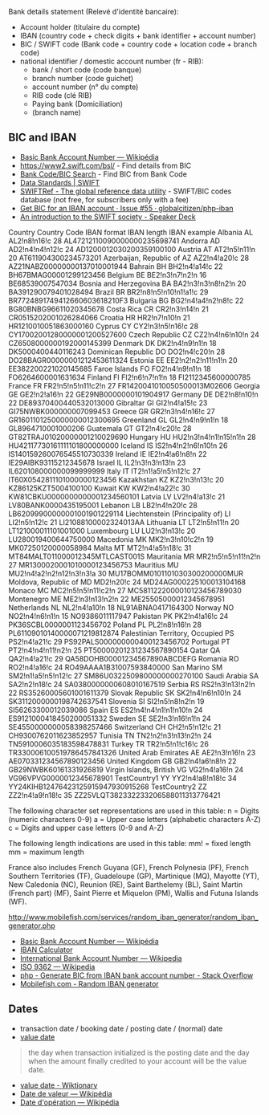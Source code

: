 Bank details statement (Relevé d'identité bancaire):

- Account holder (titulaire du compte)
- IBAN (country code + check digits + bank identifier + account number)
- BIC / SWIFT code (Bank code + country code + location code + branch code)
- national identifier / domestic account number (fr - RIB):
	- bank / short code (code banque)
	- branch number (code guichet)
	- account number (n° du compte)
	- RIB code (clé RIB)
	- Paying bank (Domiciliation)
	- (branch name)

## BIC and IBAN

- [Basic Bank Account Number — Wikipédia](https://fr.wikipedia.org/wiki/Basic_Bank_Account_Number)
- https://www2.swift.com/bsl/ - Find details from BIC
- [Bank Code/BIC Search](https://www.ibancalculator.com/blz.html) - Find BIC from Bank Code
- [Data Standards | SWIFT](https://www.swift.com/standards/data-standards)
- [SWIFTRef - The global reference data utility](https://www.swiftrefdata.com/) - SWIFT/BIC codes database (not free, for subscribers only with a fee)
- [Get BIC for an IBAN account · Issue #55 · globalcitizen/php-iban](https://github.com/globalcitizen/php-iban/issues/55)
- [An introduction to the SWIFT society - Speaker Deck](https://speakerdeck.com/openswiftcodes/an-introduction-to-the-swift-society)

Country							Country Code	IBAN format					IBAN length		IBAN example
Albania							AL				AL2!n8!n16!c				28				AL47212110090000000235698741
Andorra							AD				AD2!n4!n4!n12!c				24				AD1200012030200359100100
Austria							AT				AT2!n5!n11!n				20				AT611904300234573201
Azerbaijan, Republic of			AZ				AZ2!n4!a20!c				28				AZ21NABZ00000000137010001944
Bahrain							BH				BH2!n4!a14!c				22				BH67BMAG00001299123456
Belgium							BE				BE2!n3!n7!n2!n				16				BE68539007547034
Bosnia and Herzegovina			BA				BA2!n3!n3!n8!n2!n			20				BA391290079401028494
Brazil							BR				BR2!n8!n5!n10!n1!a1!c		29				BR7724891749412660603618210F3
Bulgaria						BG				BG2!n4!a4!n2!n8!c			22				BG80BNBG96611020345678
Costa Rica						CR				CR2!n3!n14!n				21				CR0515202001026284066
Croatia							HR				HR2!n7!n10!n				21				HR1210010051863000160
Cyprus							CY				CY2!n3!n5!n16!c				28				CY17002001280000001200527600
Czech Republic					CZ				CZ2!n4!n6!n10!n				24				CZ6508000000192000145399
Denmark							DK				DK2!n4!n9!n1!n				18				DK5000400440116243
Dominican Republic				DO				DO2!n4!c20!n				28				DO28BAGR00000001212453611324
Estonia							EE				EE2!n2!n2!n11!n1!n 			20				EE382200221020145685
Faroe Islands					FO				FO2!n4!n9!n1!n				18				FO6264600001631634
Finland							FI				FI2!n6!n7!n1!n				18				FI2112345600000785
France							FR				FR2!n5!n5!n11!c2!n			27				FR1420041010050500013M02606
Georgia							GE				GE2!n2!a16!n				22				GE29NB0000000101904917
Germany							DE				DE2!n8!n10!n 				22				DE89370400440532013000
Gibraltar						GI				GI2!n4!a15!c				23				GI75NWBK000000007099453
Greece							GR				GR2!n3!n4!n16!c 			27				GR1601101250000000012300695
Greenland						GL				GL2!n4!n9!n1!n				18				GL8964710001000206
Guatemala						GT				GT2!n4!c20!c				28				GT82TRAJ01020000001210029690
Hungary							HU				HU2!n3!n4!n1!n15!n1!n 		28				HU42117730161111101800000000
Iceland							IS				IS2!n4!n2!n6!n10!n 			26				IS140159260076545510730339
Ireland							IE				IE2!n4!a6!n8!n 				22				IE29AIBK93115212345678
Israel							IL				IL2!n3!n3!n13!n				23				IL620108000000099999999
Italy							IT				IT2!n1!a5!n5!n12!c			27				IT60X0542811101000000123456
Kazakhstan						KZ				KZ2!n3!n13!c				20				KZ86125KZT5004100100
Kuwait							KW				KW2!n4!a22!c				30				KW81CBKU0000000000001234560101
Latvia							LV				LV2!n4!a13!c				21				LV80BANK0000435195001
Lebanon							LB				LB2!n4!n20!c				28				LB62099900000001001901229114
Liechtenstein (Principality of)	LI				LI2!n5!n12!c				21				LI21088100002324013AA
Lithuania						LT				LT2!n5!n11!n				20				LT121000011101001000
Luxembourg						LU				LU2!n3!n13!c				20				LU280019400644750000
Macedonia						MK				MK2!n3!n10!c2!n				19				MK07250120000058984
Malta							MT				MT2!n4!a5!n18!c				31				MT84MALT011000012345MTLCAST001S
Mauritania						MR				MR2!n5!n5!n11!n2!n			27				MR1300020001010000123456753
Mauritius						MU				MU2!n4!a2!n2!n12!n3!n3!a	30				MU17BOMM0101101030300200000MUR
Moldova, Republic of			MD				MD2!n20!c					24				MD24AG000225100013104168
Monaco							MC				MC2!n5!n5!n11!c2!n			27				MC5811222000010123456789030
Montenegro						ME				ME2!n3!n13!n2!n 			22				ME25505000012345678951
Netherlands						NL				NL2!n4!a10!n				18				NL91ABNA0417164300
Norway							NO				NO2!n4!n6!n1!n				15				NO9386011117947
Pakistan						PK				PK2!n4!a16!c				24				PK36SCBL0000001123456702
Poland							PL				PL2!n8!n16!n				28				PL61109010140000071219812874
Palestinian Territory, Occupied	PS				PS2!n4!a21!c				29				PS92PALS000000000400123456702
Portugal						PT				PT2!n4!n4!n11!n2!n			25				PT50000201231234567890154
Qatar							QA				QA2!n4!a21!c				29				QA58DOHB00001234567890ABCDEFG
Romania							RO				RO2!n4!a16!c				24				RO49AAAA1B31007593840000
San Marino						SM				SM2!n1!a5!n5!n12!c			27				SM86U0322509800000000270100
Saudi Arabia					SA				SA2!n2!n18!c				24				SA0380000000608010167519
Serbia							RS				RS2!n3!n13!n2!n				22				RS35260005601001611379
Slovak Republic					SK				SK2!n4!n6!n10!n				24				SK3112000000198742637541
Slovenia						SI				SI2!n5!n8!n2!n				19				SI56263300012039086
Spain							ES				ES2!n4!n4!n1!n1!n10!n		24				ES9121000418450200051332
Sweden							SE				SE2!n3!n16!n1!n				24				SE4550000000058398257466
Switzerland						CH				CH2!n5!n12!c				21				CH9300762011623852957
Tunisia							TN				TN2!n2!n3!n13!n2!n			24				TN5910006035183598478831
Turkey							TR				TR2!n5!n1!c16!c				26				TR330006100519786457841326
United Arab Emirates			AE				AE2!n3!n16!n				23				AE070331234567890123456
United Kingdom					GB				GB2!n4!a6!n8!n				22				GB29NWBK60161331926819
Virgin Islands, British			VG				VG2!n4!a16!n				24				VG96VPVG0000012345678901
TestCountry1					YY				YY2!n4!a8!n18!c				34				YY24KIHB12476423125915947930915268
TestCountry2					ZZ				ZZ2!n4!a9!n18!c				35				ZZ25VLQT382332233206588011313776421

The following character set representations are used in this table:
n = Digits (numeric characters 0-9)
a = Upper case letters (alphabetic characters A-Z)
c = Digits and upper case letters (0-9 and A-Z)

The following length indications are used in this table:
mm! = fixed length
mm  = maximum length

France also includes French Guyana (GF), French Polynesia (PF), French Southern Territories (TF), Guadeloupe (GP), Martinique (MQ), Mayotte (YT), New Caledonia (NC), Reunion (RE), Saint Barthelemy (BL), Saint Martin (French part) (MF), Saint Pierre et Miquelon (PM), Wallis and Futuna Islands (WF).

http://www.mobilefish.com/services/random_iban_generator/random_iban_generator.php

- [Basic Bank Account Number — Wikipédia](https://fr.wikipedia.org/wiki/Basic_Bank_Account_Number)
- [IBAN Calculator](https://www.ibancalculator.com/)
- [International Bank Account Number — Wikipedia](https://en.wikipedia.org/wiki/International_Bank_Account_Number)
- [ISO 9362 — Wikipedia](https://en.wikipedia.org/wiki/ISO_9362)
- [php - Generate BIC from IBAN bank account number - Stack Overflow](https://stackoverflow.com/questions/13135361/generate-bic-from-iban-bank-account-number)
- [Mobilefish.com - Random IBAN generator](https://www.mobilefish.com/services/random_iban_generator/random_iban_generator.php)

## Dates

- transaction date / booking date / posting date / (normal) date
- [value date](https://en.wikipedia.org/wiki/Value_date)

> the day when transaction initialized is the posting date and the day when the amount finally credited to your account will be the value date.

- [value date - Wiktionary](https://en.wiktionary.org/wiki/value_date)
- [Date de valeur — Wikipédia](https://fr.wikipedia.org/wiki/Date_de_valeur)
- [Date d'opération — Wikipédia](https://fr.wikipedia.org/wiki/Date_d%27op%C3%A9ration)